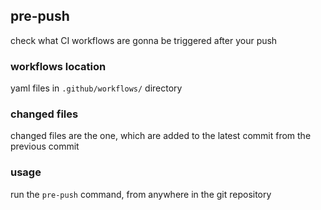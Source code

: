 ## pre-push

check what CI workflows are gonna be triggered after your push

### workflows location

yaml files in `.github/workflows/` directory

### changed files

changed files are the one, which are added to the latest commit from the previous commit

### usage

run the `pre-push` command, from anywhere in the git repository
